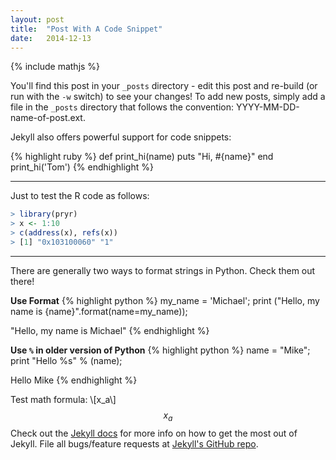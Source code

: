 ```yaml
---
layout: post
title:  "Post With A Code Snippet"
date:   2014-12-13
---
```

{% include mathjs %}

Y</span>ou'll find this post in your `_posts` directory - edit this post and re-build (or run with the `-w` switch) to see your changes! To add new posts, simply add a file in the `_posts` directory that follows the convention: YYYY-MM-DD-name-of-post.ext.

Jekyll also offers powerful support for code snippets:

{% highlight ruby %}
def print_hi(name)
  puts "Hi, #{name}"
end
print_hi('Tom')
{% endhighlight %}

----------
Just to test the R code as follows:

```r
> library(pryr)
> x <- 1:10
> c(address(x), refs(x))
> [1] "0x103100060" "1"
```
----------
There are generally two ways to format strings in Python. Check them out there!

**Use Format**
{% highlight python %}
my_name = 'Michael';
print ("Hello, my name is {name}".format(name=my_name));

"Hello, my name is Michael"
{% endhighlight %}

**Use  ```%``` in older version of Python**
{% highlight python %}
name = "Mike";
print "Hello %s" % (name);

Hello Mike
{% endhighlight %}

Test math formula:
\\[x_a\\]
$$x_a$$
Check out the [Jekyll docs][jekyll] for more info on how to get the most out of Jekyll. File all bugs/feature requests at [Jekyll's GitHub repo][jekyll-gh].

[jekyll-gh]: https://github.com/mojombo/jekyll
[jekyll]:    http://jekyllrb.com
